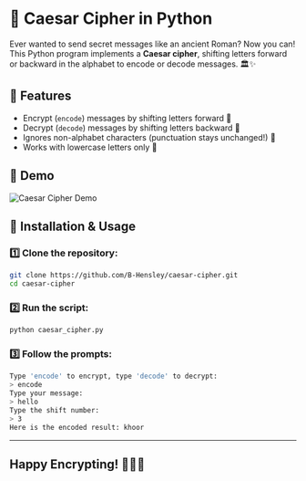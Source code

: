 # 🔐 Caesar Cipher in Python

Ever wanted to send secret messages like an ancient Roman? Now you can! This Python program implements a **Caesar cipher**, shifting letters forward or backward in the alphabet to encode or decode messages. 🏛️✨

## 🚀 Features
- Encrypt (`encode`) messages by shifting letters forward 🔢
- Decrypt (`decode`) messages by shifting letters backward 🔄
- Ignores non-alphabet characters (punctuation stays unchanged!) 🎯
- Works with lowercase letters only 🔡

## 🎥 Demo
![Caesar Cipher Demo]()

## 📜 Installation & Usage
### 1️⃣ Clone the repository:
```sh
git clone https://github.com/B-Hensley/caesar-cipher.git
cd caesar-cipher
```
### 2️⃣ Run the script:
```sh
python caesar_cipher.py
```
### 3️⃣ Follow the prompts:
```sh
Type 'encode' to encrypt, type 'decode' to decrypt:
> encode
Type your message:
> hello
Type the shift number:
> 3
Here is the encoded result: khoor
```
---
## Happy Encrypting!  🕵️‍♂️✨
